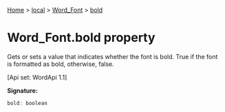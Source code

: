 [Home](./index) &gt; [local](local.md) &gt; [Word\_Font](local.word_font.md) &gt; [bold](local.word_font.bold.md)

# Word\_Font.bold property

Gets or sets a value that indicates whether the font is bold. True if the font is formatted as bold, otherwise, false. 

 \[Api set: WordApi 1.1\]

**Signature:**
```javascript
bold: boolean
```
